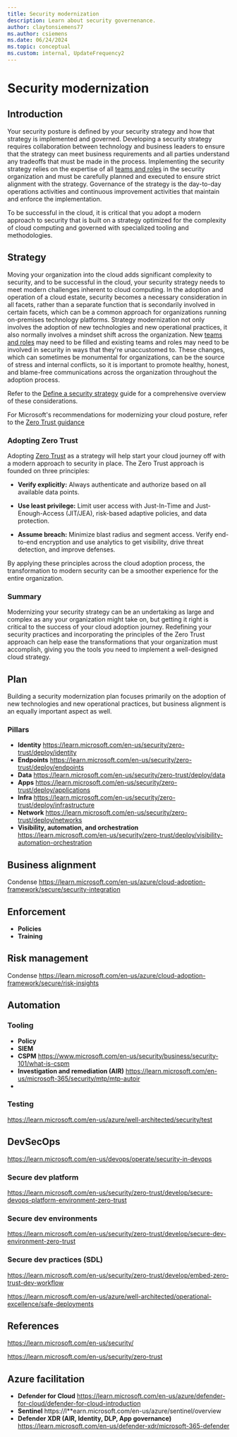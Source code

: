 ```yaml
---
title: Security modernization
description: Learn about security governenance.
author: claytonsiemens77
ms.author: csiemens
ms.date: 06/24/2024
ms.topic: conceptual
ms.custom: internal, UpdateFrequency2
---
```


# Security modernization

## Introduction

Your security posture is defined by your security strategy and how that strategy is implemented and governed. Developing a security strategy requires collaboration between technology and business leaders to ensure that the strategy can meet business requirements and all parties understand any tradeoffs that must be made in the process. Implementing the security strategy relies on the expertise of all [teams and roles](./refresh-teams-and-roles.md) in the security organization and must be carefully planned and executed to ensure strict alignment with the strategy. Governance of the strategy is the day-to-day operations activities and continuous improvement activities that maintain and enforce the implementation. 

To be successful in the cloud, it is critical that you adopt a modern approach to security that is built on a strategy optimized for the complexity of cloud computing and governed with specialized tooling and methodologies. 

## Strategy

Moving your organization into the cloud adds significant complexity to security, and to be successful in the cloud, your security strategy needs to meet modern challenges inherent to cloud computing. In the adoption and operation of a cloud estate, security becomes a necessary consideration in all facets, rather than a separate function that is secondarily involved in certain facets, which can be a common approach for organizations running on-premises technology platforms. Strategy modernization not only involves the adoption of new technologies and new operational practices, it also normally involves a mindset shift across the organization. New [teams and roles](./refresh-teams-and-roles.md) may need to be filled and existing teams and roles may need to be involved in security in ways that they're unaccustomed to. These changes, which can sometimes be monumental for organizations, can be the source of stress and internal conflicts, so it is important to promote healthy, honest, and blame-free communications across the organization throughout the adoption process.

Refer to the [Define a security strategy](../strategy/define-security-strategy.md) guide for a comprehensive overview of these considerations.

For Microsoft's recommendations for modernizing your cloud posture, refer to the [Zero Trust guidance](/security/zero-trust/adopt/rapidly-modernize-security-posture)

### Adopting Zero Trust

Adopting [Zero Trust](/security/zero-trust/zero-trust-overview) as a strategy will help start your cloud journey off with a modern approach to security in place. The Zero Trust approach is founded on three principles:

- **Verify explicitly:** Always authenticate and authorize based on all available data points.

- **Use least privilege:** Limit user access with Just-In-Time and Just-Enough-Access (JIT/JEA), risk-based adaptive policies, and data protection.

- **Assume breach:** Minimize blast radius and segment access. Verify end-to-end encryption and use analytics to get visibility, drive threat detection, and improve defenses.

By applying these principles across the cloud adoption process, the transformation to modern security can be a smoother experience for the entire organization.

### Summary

Modernizing your security strategy can be an undertaking as large and complex as any your organization might take on, but getting it right is critical to the success of your cloud adoption journey. Redefining your security practices and incorporating the principles of the Zero Trust approach can help ease the transformations that your organization must accomplish, giving you the tools you need to implement a well-designed cloud strategy.

## Plan

Building a security modernization plan focuses primarily on the adoption of new technologies and new operational practices, but business alignment is an equally important aspect as well.

### Pillars

- **Identity** https://learn.microsoft.com/en-us/security/zero-trust/deploy/identity
- **Endpoints** https://learn.microsoft.com/en-us/security/zero-trust/deploy/endpoints
- **Data** https://learn.microsoft.com/en-us/security/zero-trust/deploy/data
- **Apps** https://learn.microsoft.com/en-us/security/zero-trust/deploy/applications
- **Infra** https://learn.microsoft.com/en-us/security/zero-trust/deploy/infrastructure
- **Network** https://learn.microsoft.com/en-us/security/zero-trust/deploy/networks
- **Visibility, automation, and orchestration** https://learn.microsoft.com/en-us/security/zero-trust/deploy/visibility-automation-orchestration

## Business alignment

Condense https://learn.microsoft.com/en-us/azure/cloud-adoption-framework/secure/security-integration

## Enforcement

- **Policies**
- **Training**

## Risk management

Condense https://learn.microsoft.com/en-us/azure/cloud-adoption-framework/secure/risk-insights

## Automation

### Tooling

- **Policy**
- **SIEM**
- **CSPM** https://www.microsoft.com/en-us/security/business/security-101/what-is-cspm
- **Investigation and remediation (AIR)** https://learn.microsoft.com/en-us/microsoft-365/security/mtp/mtp-autoir
- 

### Testing

https://learn.microsoft.com/en-us/azure/well-architected/security/test

## DevSecOps

https://learn.microsoft.com/en-us/devops/operate/security-in-devops

### Secure dev platform 

https://learn.microsoft.com/en-us/security/zero-trust/develop/secure-devops-platform-environment-zero-trust

### Secure dev environments

https://learn.microsoft.com/en-us/security/zero-trust/develop/secure-dev-environment-zero-trust

### Secure dev practices (SDL)

https://learn.microsoft.com/en-us/security/zero-trust/develop/embed-zero-trust-dev-workflow

https://learn.microsoft.com/en-us/azure/well-architected/operational-excellence/safe-deployments

## References

https://learn.microsoft.com/en-us/security/

https://learn.microsoft.com/en-us/security/zero-trust

## Azure facilitation

- **Defender for Cloud** https://learn.microsoft.com/en-us/azure/defender-for-cloud/defender-for-cloud-introduction
- **Sentinel** https://l**earn.microsoft.com/en-us/azure/sentinel/overview
- **Defender XDR (AIR, Identity, DLP, App governance)** https://learn.microsoft.com/en-us/defender-xdr/microsoft-365-defender
